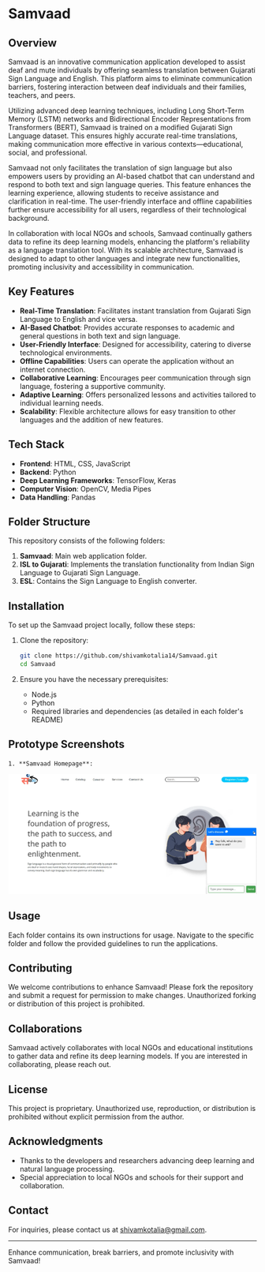 # Samvaad

## Overview

Samvaad is an innovative communication application developed to assist deaf and mute individuals by offering seamless translation between Gujarati Sign Language and English. This platform aims to eliminate communication barriers, fostering interaction between deaf individuals and their families, teachers, and peers.

Utilizing advanced deep learning techniques, including Long Short-Term Memory (LSTM) networks and Bidirectional Encoder Representations from Transformers (BERT), Samvaad is trained on a modified Gujarati Sign Language dataset. This ensures highly accurate real-time translations, making communication more effective in various contexts—educational, social, and professional.

Samvaad not only facilitates the translation of sign language but also empowers users by providing an AI-based chatbot that can understand and respond to both text and sign language queries. This feature enhances the learning experience, allowing students to receive assistance and clarification in real-time. The user-friendly interface and offline capabilities further ensure accessibility for all users, regardless of their technological background.

In collaboration with local NGOs and schools, Samvaad continually gathers data to refine its deep learning models, enhancing the platform's reliability as a language translation tool. With its scalable architecture, Samvaad is designed to adapt to other languages and integrate new functionalities, promoting inclusivity and accessibility in communication.

## Key Features

- **Real-Time Translation**: Facilitates instant translation from Gujarati Sign Language to English and vice versa.
- **AI-Based Chatbot**: Provides accurate responses to academic and general questions in both text and sign language.
- **User-Friendly Interface**: Designed for accessibility, catering to diverse technological environments.
- **Offline Capabilities**: Users can operate the application without an internet connection.
- **Collaborative Learning**: Encourages peer communication through sign language, fostering a supportive community.
- **Adaptive Learning**: Offers personalized lessons and activities tailored to individual learning needs.
- **Scalability**: Flexible architecture allows for easy transition to other languages and the addition of new features.

## Tech Stack

- **Frontend**: HTML, CSS, JavaScript
- **Backend**: Python
- **Deep Learning Frameworks**: TensorFlow, Keras
- **Computer Vision**: OpenCV, Media Pipes
- **Data Handling**: Pandas

## Folder Structure

This repository consists of the following folders:

1. **Samvaad**: Main web application folder.
2. **ISL to Gujarati**: Implements the translation functionality from Indian Sign Language to Gujarati Sign Language.
3. **ESL**: Contains the Sign Language to English converter.

## Installation

To set up the Samvaad project locally, follow these steps:

1. Clone the repository:
    ```bash
    git clone https://github.com/shivamkotalia14/Samvaad.git
    cd Samvaad
    ```

2. Ensure you have the necessary prerequisites:
   - Node.js
   - Python
   - Required libraries and dependencies (as detailed in each folder's README)
## Prototype Screenshots
    1. **Samvaad Homepage**:
![Samvaad Homepage](./imgs/Homepage.png)

## Usage

Each folder contains its own instructions for usage. Navigate to the specific folder and follow the provided guidelines to run the applications.

## Contributing

We welcome contributions to enhance Samvaad! Please fork the repository and submit a request for permission to make changes. Unauthorized forking or distribution of this project is prohibited.

## Collaborations

Samvaad actively collaborates with local NGOs and educational institutions to gather data and refine its deep learning models. If you are interested in collaborating, please reach out.

## License

This project is proprietary. Unauthorized use, reproduction, or distribution is prohibited without explicit permission from the author.

## Acknowledgments

- Thanks to the developers and researchers advancing deep learning and natural language processing.
- Special appreciation to local NGOs and schools for their support and collaboration.

## Contact

For inquiries, please contact us at shivamkotalia@gmail.com.

---

Enhance communication, break barriers, and promote inclusivity with Samvaad!
